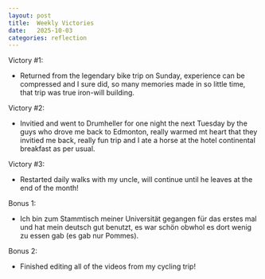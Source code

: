 ```yaml
---
layout: post
title:  Weekly Victories
date:   2025-10-03
categories: reflection
---
```


Victory #1:

- Returned from the legendary bike trip on Sunday, experience can be compressed and I sure did, so many memories made in so little time, that trip was true iron-will building.

Victory #2:

- Invitied and went to Drumheller for one night the next Tuesday by the guys who drove me back to Edmonton, really warmed mt heart that they invitied me back, really fun trip and I ate a horse at the hotel continental breakfast as per usual. 

Victory #3:

- Restarted daily walks with my uncle, will continue until he leaves at the end of the month!

Bonus 1:

- Ich bin zum Stammtisch meiner Universität gegangen für das erstes mal und hat mein deutsch gut benutzt, es war schön obwhol es dort wenig zu essen gab (es gab nur Pommes).

Bonus 2:

- Finished editing all of the videos from my cycling trip!
